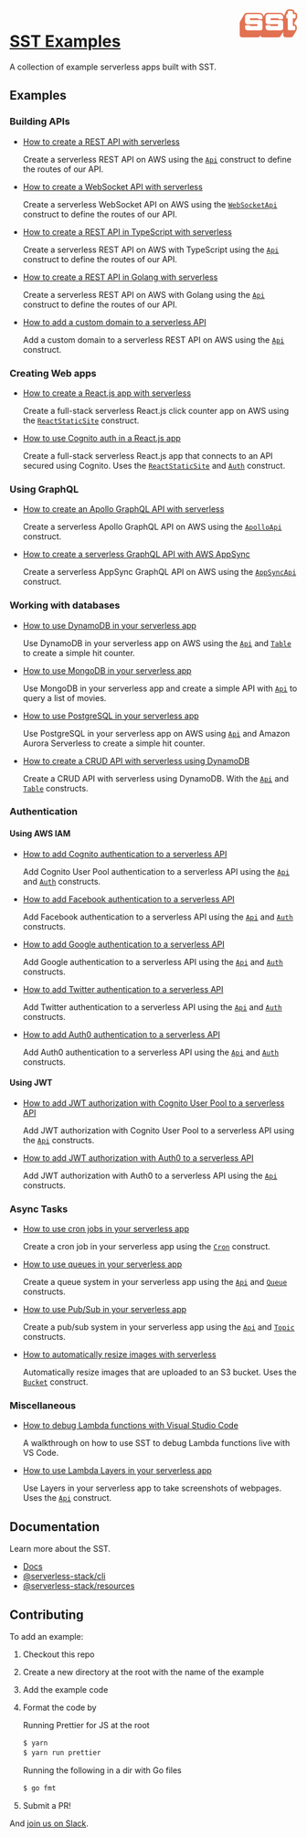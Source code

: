 <img alt="Logo" align="right" src="https://raw.githubusercontent.com/serverless-stack/identity/main/sst.svg" width="20%" />

# [SST Examples](https://serverless-stack.com/examples/index.html)

A collection of example serverless apps built with SST.

## Examples

### Building APIs

- [How to create a REST API with serverless](https://github.com/serverless-stack/serverless-stack/tree/master/examples/rest-api)

  Create a serverless REST API on AWS using the [`Api`](https://docs.serverless-stack.com/constructs/Api) construct to define the routes of our API.

- [How to create a WebSocket API with serverless](https://github.com/serverless-stack/serverless-stack/tree/master/examples/websocket)

  Create a serverless WebSocket API on AWS using the [`WebSocketApi`](https://docs.serverless-stack.com/constructs/WebSocketApi) construct to define the routes of our API.

- [How to create a REST API in TypeScript with serverless](https://github.com/serverless-stack/serverless-stack/tree/master/examples/rest-api-ts)

  Create a serverless REST API on AWS with TypeScript using the [`Api`](https://docs.serverless-stack.com/constructs/Api) construct to define the routes of our API.

- [How to create a REST API in Golang with serverless](https://github.com/serverless-stack/serverless-stack/tree/master/examples/rest-api-go)

  Create a serverless REST API on AWS with Golang using the [`Api`](https://docs.serverless-stack.com/constructs/Api) construct to define the routes of our API.

- [How to add a custom domain to a serverless API](https://github.com/serverless-stack/serverless-stack/tree/master/examples/rest-api-custom-domain)

  Add a custom domain to a serverless REST API on AWS using the [`Api`](https://docs.serverless-stack.com/constructs/Api) construct.

### Creating Web apps

- [How to create a React.js app with serverless](https://github.com/serverless-stack/serverless-stack/tree/master/examples/react-app)

  Create a full-stack serverless React.js click counter app on AWS using the [`ReactStaticSite`](https://docs.serverless-stack.com/constructs/ReactStaticSite) construct.

- [How to use Cognito auth in a React.js app](https://github.com/serverless-stack/serverless-stack/tree/master/examples/react-app-auth-cognito)

  Create a full-stack serverless React.js app that connects to an API secured using Cognito. Uses the [`ReactStaticSite`](https://docs.serverless-stack.com/constructs/ReactStaticSite) and [`Auth`](https://docs.serverless-stack.com/constructs/Auth) construct.

### Using GraphQL

- [How to create an Apollo GraphQL API with serverless](https://github.com/serverless-stack/serverless-stack/tree/master/examples/graphql-apollo)

  Create a serverless Apollo GraphQL API on AWS using the [`ApolloApi`](https://docs.serverless-stack.com/constructs/ApolloApi) construct.

- [How to create a serverless GraphQL API with AWS AppSync](https://github.com/serverless-stack/serverless-stack/tree/master/examples/graphql-appsync)

  Create a serverless AppSync GraphQL API on AWS using the [`AppSyncApi`](https://docs.serverless-stack.com/constructs/AppSyncApi) construct.

### Working with databases

- [How to use DynamoDB in your serverless app](https://github.com/serverless-stack/serverless-stack/tree/master/examples/rest-api-dynamodb)

  Use DynamoDB in your serverless app on AWS using the [`Api`](https://docs.serverless-stack.com/constructs/Api) and [`Table`](https://docs.serverless-stack.com/constructs/Table) to create a simple hit counter.

- [How to use MongoDB in your serverless app](https://github.com/serverless-stack/serverless-stack/tree/master/examples/rest-api-mongodb)

  Use MongoDB in your serverless app and create a simple API with [`Api`](https://docs.serverless-stack.com/constructs/Api) to query a list of movies.

- [How to use PostgreSQL in your serverless app](https://github.com/serverless-stack/serverless-stack/tree/master/examples/rest-api-postgresql)

  Use PostgreSQL in your serverless app on AWS using [`Api`](https://docs.serverless-stack.com/constructs/Api) and Amazon Aurora Serverless to create a simple hit counter.

- [How to create a CRUD API with serverless using DynamoDB](https://github.com/serverless-stack/serverless-stack/tree/master/examples/crud-api-dynamodb)

  Create a CRUD API with serverless using DynamoDB. With the [`Api`](https://docs.serverless-stack.com/constructs/Api) and [`Table`](https://docs.serverless-stack.com/constructs/Table) constructs.

### Authentication

#### Using AWS IAM

- [How to add Cognito authentication to a serverless API](https://github.com/serverless-stack/serverless-stack/tree/master/examples/api-auth-cognito)

  Add Cognito User Pool authentication to a serverless API using the [`Api`](https://docs.serverless-stack.com/constructs/Api) and [`Auth`](https://docs.serverless-stack.com/constructs/Auth) constructs.

- [How to add Facebook authentication to a serverless API](https://github.com/serverless-stack/serverless-stack/tree/master/examples/api-auth-facebook)

  Add Facebook authentication to a serverless API using the [`Api`](https://docs.serverless-stack.com/constructs/Api) and [`Auth`](https://docs.serverless-stack.com/constructs/Auth) constructs.

- [How to add Google authentication to a serverless API](https://github.com/serverless-stack/serverless-stack/tree/master/examples/api-auth-google)

  Add Google authentication to a serverless API using the [`Api`](https://docs.serverless-stack.com/constructs/Api) and [`Auth`](https://docs.serverless-stack.com/constructs/Auth) constructs.

- [How to add Twitter authentication to a serverless API](https://github.com/serverless-stack/serverless-stack/tree/master/examples/api-auth-twitter)

  Add Twitter authentication to a serverless API using the [`Api`](https://docs.serverless-stack.com/constructs/Api) and [`Auth`](https://docs.serverless-stack.com/constructs/Auth) constructs.

- [How to add Auth0 authentication to a serverless API](https://github.com/serverless-stack/serverless-stack/tree/master/examples/api-auth-auth0)

  Add Auth0 authentication to a serverless API using the [`Api`](https://docs.serverless-stack.com/constructs/Api) and [`Auth`](https://docs.serverless-stack.com/constructs/Auth) constructs.

#### Using JWT

- [How to add JWT authorization with Cognito User Pool to a serverless API](https://github.com/serverless-stack/serverless-stack/tree/master/examples/api-auth-jwt-cognito-user-pool)

  Add JWT authorization with Cognito User Pool to a serverless API using the [`Api`](https://docs.serverless-stack.com/constructs/Api) constructs.

- [How to add JWT authorization with Auth0 to a serverless API](https://github.com/serverless-stack/serverless-stack/tree/master/examples/api-auth-jwt-auth0)

  Add JWT authorization with Auth0 to a serverless API using the [`Api`](https://docs.serverless-stack.com/constructs/Api) constructs.

### Async Tasks

- [How to use cron jobs in your serverless app](https://github.com/serverless-stack/serverless-stack/tree/master/examples/cron-job)

  Create a cron job in your serverless app using the [`Cron`](https://docs.serverless-stack.com/constructs/Cron) construct.

- [How to use queues in your serverless app](https://github.com/serverless-stack/serverless-stack/tree/master/examples/queue)

  Create a queue system in your serverless app using the [`Api`](https://docs.serverless-stack.com/constructs/Api) and [`Queue`](https://docs.serverless-stack.com/constructs/Queue) constructs.

- [How to use Pub/Sub in your serverless app](https://github.com/serverless-stack/serverless-stack/tree/master/examples/pub-sub)

  Create a pub/sub system in your serverless app using the [`Api`](https://docs.serverless-stack.com/constructs/Api) and [`Topic`](https://docs.serverless-stack.com/constructs/Topic) constructs.

- [How to automatically resize images with serverless](https://github.com/serverless-stack/serverless-stack/tree/master/examples/bucket-resize-image)

  Automatically resize images that are uploaded to an S3 bucket. Uses the [`Bucket`](https://docs.serverless-stack.com/constructs/Bucket) construct.

### Miscellaneous

- [How to debug Lambda functions with Visual Studio Code](https://github.com/serverless-stack/examples/blob/main/vscode)

  A walkthrough on how to use SST to debug Lambda functions live with VS Code.

- [How to use Lambda Layers in your serverless app](https://github.com/serverless-stack/examples/blob/main/layer-chrome-aws-lambda)

  Use Layers in your serverless app to take screenshots of webpages. Uses the [`Api`](https://docs.serverless-stack.com/constructs/Api) construct.

## Documentation

Learn more about the SST.

- [Docs](https://docs.serverless-stack.com/)
- [@serverless-stack/cli](https://docs.serverless-stack.com/packages/cli)
- [@serverless-stack/resources](https://docs.serverless-stack.com/packages/resources)

## Contributing

To add an example:

1. Checkout this repo
2. Create a new directory at the root with the name of the example
3. Add the example code
4. Format the code by

   Running Prettier for JS at the root

   ```bash
   $ yarn
   $ yarn run prettier
   ```

   Running the following in a dir with Go files

   ```bash
   $ go fmt
   ```

5. Submit a PR!

And [join us on Slack](https://launchpass.com/serverless-stack).
